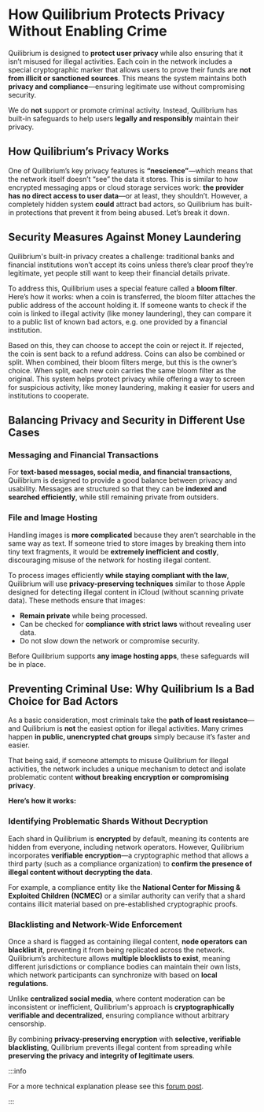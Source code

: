 
# How Quilibrium Protects Privacy Without Enabling Crime

Quilibrium is designed to **protect user privacy** while also ensuring that it isn’t misused for illegal activities. Each coin in the network includes a special cryptographic marker that allows users to prove their funds are **not from illicit or sanctioned sources**. This means the system maintains both **privacy and compliance**—ensuring legitimate use without compromising security.

We do **not** support or promote criminal activity. Instead, Quilibrium has built-in safeguards to help users **legally and responsibly** maintain their privacy.

## **How Quilibrium’s Privacy Works**

One of Quilibrium’s key privacy features is **“nescience”**—which means that the network itself doesn’t “see” the data it stores. This is similar to how encrypted messaging apps or cloud storage services work: **the provider has no direct access to user data**—or at least, they shouldn’t.
However, a completely hidden system **could** attract bad actors, so Quilibrium has built-in protections that prevent it from being abused. Let’s break it down.

## Security Measures Against Money Laundering

Quilibrium's built-in privacy creates a challenge: traditional banks and financial institutions won’t accept its coins unless there’s clear proof they’re legitimate, yet people still want to keep their financial details private.

To address this, Quilibrium uses a special feature called a **bloom filter**. \
Here’s how it works: when a coin is transferred, the bloom filter attaches the public address of the account holding it. If someone wants to check if the coin is linked to illegal activity (like money laundering), they can compare it to a public list of known bad actors, e.g. one provided by a financial institution.

Based on this, they can choose to accept the coin or reject it. If rejected, the coin is sent back to a refund address. Coins can also be combined or split. When combined, their bloom filters merge, but this is the owner’s choice. When split, each new coin carries the same bloom filter as the original. This system helps protect privacy while offering a way to screen for suspicious activity, like money laundering, making it easier for users and institutions to cooperate.


## Balancing Privacy and Security in Different Use Cases

### Messaging and Financial Transactions

For **text-based messages, social media, and financial transactions**, Quilibrium is designed to provide a good balance between privacy and usability. Messages are structured so that they can be **indexed and searched efficiently**, while still remaining private from outsiders.

### File and Image Hosting

Handling images is **more complicated** because they aren’t searchable in the same way as text. If someone tried to store images by breaking them into tiny text fragments, it would be **extremely inefficient and costly**, discouraging misuse of the network for hosting illegal content.

To process images efficiently **while staying compliant with the law**, Quilibrium will use **privacy-preserving techniques** similar to those Apple designed for detecting illegal content in iCloud (without scanning private data). These methods ensure that images:

* **Remain private** while being processed.
* Can be checked for **compliance with strict laws** without revealing user data.
* Do not slow down the network or compromise security.

Before Quilibrium supports **any image hosting apps**, these safeguards will be in place.

## Preventing Criminal Use: Why Quilibrium Is a Bad Choice for Bad Actors


As a basic consideration, most criminals take the **path of least resistance**—and Quilibrium is **not** the easiest option for illegal activities. Many crimes happen **in public, unencrypted chat groups** simply because it’s faster and easier.

That being said, if someone attempts to misuse Quilibrium for illegal activities, the network includes a unique mechanism to detect and isolate problematic content **without breaking encryption or compromising privacy**.

**Here’s how it works:**

### Identifying Problematic Shards Without Decryption

Each shard in Quilibrium is **encrypted** by default, meaning its contents are hidden from everyone, including network operators.
However, Quilibrium incorporates **verifiable encryption**—a cryptographic method that allows a third party (such as a compliance organization) to **confirm the presence of illegal content without decrypting the data**.

For example, a compliance entity like the **National Center for Missing & Exploited Children (NCMEC)** or a similar authority can verify that a shard contains illicit material based on pre-established cryptographic proofs.

### Blacklisting and Network-Wide Enforcement

Once a shard is flagged as containing illegal content, **node operators can blacklist it**, preventing it from being replicated across the network.
Quilibrium’s architecture allows **multiple blocklists to exist**, meaning different jurisdictions or compliance bodies can maintain their own lists, which network participants can synchronize with based on **local regulations**.

Unlike **centralized social media**, where content moderation can be inconsistent or inefficient, Quilibrium's approach is **cryptographically verifiable and decentralized**, ensuring compliance without arbitrary censorship.


By combining **privacy-preserving encryption** with **selective, verifiable blacklisting**, Quilibrium prevents illegal content from spreading while **preserving the privacy and integrity of legitimate users**.

:::info

For a more technical explanation please see this [forum post](https://quilibrium.discourse.group/t/how-does-q-preserves-privacy-without-opening-the-doors-to-criminal-activities/112/3?u=lamat).

:::
